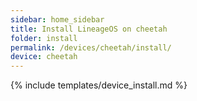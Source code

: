 ```yaml
---
sidebar: home_sidebar
title: Install LineageOS on cheetah
folder: install
permalink: /devices/cheetah/install/
device: cheetah
---
```

{% include templates/device_install.md %}
